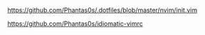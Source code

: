 https://github.com/Phantas0s/.dotfiles/blob/master/nvim/init.vim

https://github.com/Phantas0s/idiomatic-vimrc

